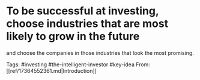 # To be successful at investing, choose industries that are most likely to grow in the future
and choose the companies in those industries that look the most promising.


Tags: #investing #the-intelligent-investor #key-idea
From: [[ref/17364552361.md|Introduction]]